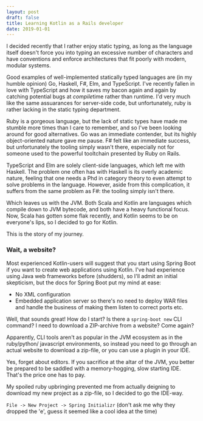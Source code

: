 ```yaml
---
layout: post
draft: false
title: Learning Kotlin as a Rails developer
date: 2019-01-01
---
```


I decided recently that I rather enjoy static typing, as long as the language
itself doesn't force you into typing an excessive number of characters and have
conventions and enforce architectures that fit poorly with modern, modular systems.

Good examples of well-implemented statically typed languages are (in my humble
opinion) Go, Haskell, F#, Elm, and TypeScript. I've recently fallen in love with
TypeScript and how it saves my bacon again and again by catching potential bugs at
*compile*time rather than runtime. I'd very much like the same assuarances for
server-side code, but unfortunately, ruby is rather lacking in the static typing
department.

Ruby is a gorgeous language, but the lack of static types have made me stumble more
times than I care to remember, and so I've been looking around for good alternatives. Go was an immediate contender, but its highly object-oriented nature
gave me pause. F# felt like an immediate success, but unfortunately the tooling simply wasn't there, especially not for someone used to the powerful tooltchain 
presented by Ruby on Rails.

TypeScript and Elm are solely client-side languages, which left me with Haskell. 
The problem one often has with Haskell is its overly academic nature, feeling that
one needs a Phd in category theory to even attempt to solve problems in the 
language. However, aside from this complication, it suffers from the same problem
as F#: the tooling simply isn't there.

Which leaves us with the JVM. Both Scala and Kotlin are languages which compile 
down to JVM bytecode, and both have a heavy functional focus. Now, Scala has
gotten some flak recently, and Kotlin seems to be on everyone's lips, so I
decided to go for Kotlin.

This is the story of my journey.

### Wait, a website?

Most experienced Kotlin-users will suggest that you start using Spring Boot if you
want to create web applications using Kotlin. I've had experience using Java
web frameworks before (shudders), so I'll admit an initial skepticism, but the 
docs for Spring Boot put my mind at ease:

* No XML configuration
* Embedded application server so there's no need to deploy WAR files and handle the business of making them listen to correct ports etc.

Well, that sounds great! How do I start? Is there a `spring-boot new` CLI command? I need to download a ZIP-archive from a website? Come again?

Apparently, CLI tools aren't as popular in the JVM ecosystem as in the ruby/python/
javascript environments, so instead you need to go through an actual website to 
download a zip-file, or you can use a plugin in your IDE.

Yes, forget about editors. If you sacrifice at the altar of the JVM, you better be
prepared to be saddled with a memory-hogging, slow starting IDE. That's the price 
one has to pay.

My spoiled ruby upbringing prevented me from actually deigning to download my new
project as a zip-file, so I decided to go the IDE-way. 

`File -> New Project -> Spring Initializr` (don't ask me why they dropped the 'e', guess it seemed like a cool idea at the time)